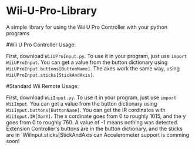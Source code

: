 # Wii-U-Pro-Library
A simple library for using the Wii U Pro Controller with your python programs

#Wii U Pro Controller Usage:

First, download `WiiUProInput.py`. To use it in your program, just use `import WiiUProInput`. You can get a value from the button dictionary using `WiiUProInput.buttons[ButtonName]`. The axes work the same way, using `WiiUProInput.sticks[StickAndAxis]`.

#Standard Wii Remote Usage:

First, download `WiiInput.py`. To use it in your program, just use `import WiiInput`. You can get a value from the button dictionary using `WiiInput.buttons[ButtonName]`. You can get the IR cordinates with `WiiInput.IR[XorY]`. The x cordinate goes from 0 to roughly 1015, and the y goes from 0 to roughly 760. A value of -1 means nothing was detected. Extension Controller's buttons are in the button dictionary, and the sticks are in `WiiInput.sticks[StickAndAxis can Accelerometer support is comming soon!
